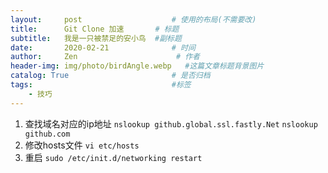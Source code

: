 ```yaml
---
layout:     post                    # 使用的布局(不需要改)
title:      Git Clone 加速       # 标题
subtitle:   我是一只被禁足的安小鸟  #副标题
date:       2020-02-21              # 时间
author:     Zen                      # 作者
header-img: img/photo/birdAngle.webp   #这篇文章标题背景图片
catalog: True                       # 是否归档
tags:                               #标签
    - 技巧
---
```


1. 查找域名对应的ip地址
`nslookup github.global.ssl.fastly.Net`
`nslookup github.com`
2. 修改hosts文件
`vi etc/hosts`
3. 重启
`sudo /etc/init.d/networking restart`
